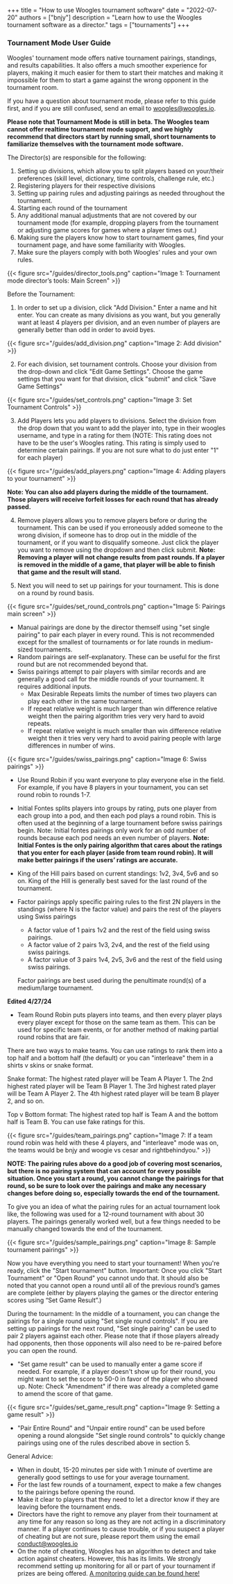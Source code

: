+++
title = "How to use Woogles tournament software"
date = "2022-07-20"
authors = ["bnjy"]
description = "Learn how to use the Woogles tournament software as a director."
tags = ["tournaments"]
+++

### Tournament Mode User Guide

Woogles' tournament mode offers native tournament pairings, standings, and results capabilities. It also offers a much smoother experience for players, making it much easier for them to start their matches and making it impossible for them to start a game against the wrong opponent in the tournament room.

If you have a question about tournament mode, please refer to this guide first, and if you are still confused, send an email to woogles@woogles.io.

**Please note that Tournament Mode is still in beta. The Woogles team cannot offer realtime tournament mode support, and we highly recommend that directors start by running small, short tournaments to familiarize themselves with the tournament mode software.**

The Director(s) are responsible for the following:
1. Setting up divisions, which allow you to split players based on your/their preferences (skill level, dictionary, time controls, challenge rule, etc.)
2. Registering players for their respective divisions
3. Setting up pairing rules and adjusting pairings as needed throughout the tournament.
4. Starting each round of the tournament
5. Any additional manual adjustments that are not covered by our tournament mode (for example, dropping players from the tournament or adjusting game scores for games where a player times out.)
6. Making sure the players know how to start tournament games, find your tournament page, and have some familiarity with Woogles.
7. Make sure the players comply with both Woogles' rules and your own rules.


{{< figure src="/guides/director_tools.png" caption="Image 1: Tournament mode director’s tools: Main Screen" >}}

Before the Tournament:

1. In order to set up a division, click "Add Division." Enter a name and hit enter. You can create as many divisions as you want, but you generally want at least 4 players per division, and an even number of players are generally better than odd in order to avoid byes.


{{< figure src="/guides/add_division.png" caption="Image 2: Add division" >}}

2. For each division, set tournament controls. Choose your division from the drop-down and click "Edit Game Settings". Choose the game settings that you want for that division, click "submit" and click "Save Game Settings"

{{< figure src="/guides/set_controls.png" caption="Image 3: Set Tournament Controls" >}}

3. Add Players lets you add players to divisions. Select the division from the drop down that you want to add the player into, type in their woogles username, and type in a rating for them (NOTE: This rating does not have to be the user's Woogles rating. This rating is simply used to determine certain pairings. If you are not sure what to do just enter "1" for each player)

{{< figure src="/guides/add_players.png" caption="Image 4: Adding players to your tournament" >}}

**Note: You can also add players during the middle of the tournament. Those players will receive forfeit losses for each round that has already passed.**

4. Remove players allows you to remove players before or during the tournament. This can be used if you erroneously added someone to the wrong division, if someone has to drop out in the middle of the tournament, or if you want to disqualify someone. Just click the player you want to remove using the dropdown and then click submit. **Note: Removing a player will not change results from past rounds. If a player is removed in the middle of a game, that player will be able to finish that game and the result will stand.**

5. Next you will need to set up pairings for your tournament. This is done on a round by round basis.

{{< figure src="/guides/set_round_controls.png" caption="Image 5: Pairings main screen" >}}

- Manual pairings are done by the director themself using "set single pairing" to pair each player in every round. This is not recommended except for the smallest of tournaments or for late rounds in medium-sized tournaments.
- Random pairings are self-explanatory. These can be useful for the first round but are not recommended beyond that.
- Swiss pairings attempt to pair players with similar records and are generally a good call for the middle rounds of your tournament. It requires additional inputs.
  - Max Desirable Repeats limits the number of times two players can play each other in the same tournament.
  - If repeat relative weight is much larger than win difference relative weight then the pairing algorithm tries very very hard to avoid repeats.
  - If repeat relative weight is much smaller than win difference relative weight then it tries very very hard to avoid pairing people with large differences in number of wins.

{{< figure src="/guides/swiss_pairings.png" caption="Image 6: Swiss pairings" >}}

- Use Round Robin if you want everyone to play everyone else in the field. For example, if you have 8 players in your tournament, you can set round robin to rounds 1-7.
- Initial Fontes splits players into groups by rating, puts one player from each group into a pod, and then each pod plays a round robin. This is often used at the beginning of a large tournament before swiss pairings begin. Note: Initial fontes pairings only work for an odd number of rounds because each pod needs an even number of players.
**Note: Initial Fontes is the only pairing algorithm that cares about the ratings that you enter for each player (aside from team round robin). It will make better pairings if the users’ ratings are accurate.**
- King of the Hill pairs based on current standings: 1v2, 3v4, 5v6 and so on. King of the Hill is generally best saved for the last round of the tournament.
- Factor pairings apply specific pairing rules to the first 2N players in the standings (where N is the factor value) and pairs the rest of the players using Swiss pairings
  - A factor value of 1 pairs 1v2 and the rest of the field using swiss pairings.
  - A factor value of 2 pairs 1v3, 2v4, and the rest of the field using swiss pairings.
  - A factor value of 3 pairs 1v4, 2v5, 3v6 and the rest of the field using swiss pairings.

  Factor pairings are best used during the penultimate round(s) of a medium/large tournament.

**Edited 4/27/24**
- Team Round Robin puts players into teams, and then every player plays every player except for those on the same team as them.  This can be used for specific team events, or for another method of making partial round robins that are fair.

There are two ways to make teams. You can use ratings to rank them into a top half and a bottom half (the default) or you can "interleave" them in a shirts v skins or snake format.

Snake format: The highest rated player will be Team A Player 1. The 2nd highest rated player will be Team B Player 1. The 3rd highest rated player will be Team A Player 2. The 4th highest rated player will be team B player 2, and so on.

Top v Bottom format: The highest rated top half is Team A and the bottom half is Team B. You can use fake ratings for this.

{{< figure src="/guides/team_pairings.png" caption="Image 7: If a team round robin was held with these 4 players, and "interleave" mode was on, the teams would be bnjy and woogie vs cesar and rightbehindyou." >}}

**NOTE: The pairing rules above do a good job of covering most scenarios, but there is no pairing system that can account for every possible situation. Once you start a round, you cannot change the pairings for that round, so be sure to look over the pairings and make any necessary changes before doing so, especially towards the end of the tournament.**

To give you an idea of what the pairing rules for an actual tournament look like, the following was used for a 12-round tournament with about 30 players. The pairings generally worked well, but a few things needed to be manually changed towards the end of the tournament.

{{< figure src="/guides/sample_pairings.png" caption="Image 8: Sample tournament pairings" >}}

Now you have everything you need to start your tournament! When you're ready, click the "Start tournament" button. Important: Once you click "Start Tournament" or "Open Round" you cannot undo that. It should also be noted that you cannot open a round until all of the previous round’s games are complete (either by players playing the games or the director entering scores using “Set Game Result”.)

During the tournament:
In the middle of a tournament, you can change the pairings for a single round using "Set single round controls".
If you are setting up pairings for the next round, "Set single pairing" can be used to pair 2 players against each other. Please note that if those players already had opponents, then those opponents will also need to be re-paired before you can open the round.
- "Set game result" can be used to manually enter a game score if needed. For example, if a player doesn't show up for their round, you might want to set the score to 50-0 in favor of the player who showed up. Note: Check "Amendment" if there was already a completed game to amend the score of that game.

{{< figure src="/guides/set_game_result.png" caption="Image 9: Setting a game result" >}}

- "Pair Entire Round" and "Unpair entire round" can be used before opening a round alongside "Set single round controls" to quickly change pairings using one of the rules described above in section 5.

General Advice:
- When in doubt, 15-20 minutes per side with 1 minute of overtime are generally good settings to use for your average tournament.
- For the last few rounds of a tournament, expect to make a few changes to the pairings before opening the round.
- Make it clear to players that they need to let a director know if they are leaving before the tournament ends.
- Directors have the right to remove any player from their tournament at any time for any reason so long as they are not acting in a discriminatory manner. If a player continues to cause trouble, or if you suspect a player of cheating but are not sure, please report them using the email conduct@woogles.io
- On the note of cheating, Woogles has an algorithm to detect and take action against cheaters. However, this has its limits. We strongly recommend setting up monitoring for all or part of your tournament if prizes are being offered. [A monitoring guide can be found here!](https://drive.google.com/file/d/1q530l-wGQtYxXi2SaAqK2-cDGa6WI7x7/view)
